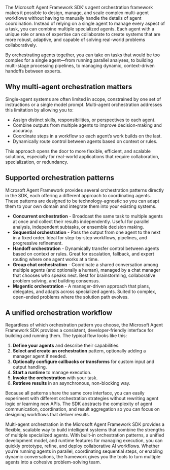 The Microsoft Agent Framework SDK's agent orchestration framework makes it possible to design, manage, and scale complex multi-agent workflows without having to manually handle the details of agent coordination. Instead of relying on a single agent to manage every aspect of a task, you can combine multiple specialized agents. Each agent with a unique role or area of expertise can collaborate to create systems that are more robust, adaptive, and capable of solving real-world problems collaboratively.

By orchestrating agents together, you can take on tasks that would be too complex for a single agent—from running parallel analyses, to building multi-stage processing pipelines, to managing dynamic, context-driven handoffs between experts.

## Why multi-agent orchestration matters

Single-agent systems are often limited in scope, constrained by one set of instructions or a single model prompt. Multi-agent orchestration addresses this limitation by allowing you to:

- Assign distinct skills, responsibilities, or perspectives to each agent.
- Combine outputs from multiple agents to improve decision-making and accuracy.
- Coordinate steps in a workflow so each agent’s work builds on the last.
- Dynamically route control between agents based on context or rules.

This approach opens the door to more flexible, efficient, and scalable solutions, especially for real-world applications that require collaboration, specialization, or redundancy.

## Supported orchestration patterns

Microsoft Agent Framework provides several orchestration patterns directly in the SDK, each offering a different approach to coordinating agents. These patterns are designed to be technology-agnostic so you can adapt them to your own domain and integrate them into your existing systems.

- **Concurrent orchestration** - Broadcast the same task to multiple agents at once and collect their results independently. Useful for parallel analysis, independent subtasks, or ensemble decision making.
- **Sequential orchestration** - Pass the output from one agent to the next in a fixed order. Ideal for step-by-step workflows, pipelines, and progressive refinement.
- **Handoff orchestration** - Dynamically transfer control between agents based on context or rules. Great for escalation, fallback, and expert routing where one agent works at a time.
- **Group chat orchestration** - Coordinate a shared conversation among multiple agents (and optionally a human), managed by a chat manager that chooses who speaks next. Best for brainstorming, collaborative problem solving, and building consensus.
- **Magentic orchestration** - A manager-driven approach that plans, delegates, and adapts across specialized agents. Suited to complex, open-ended problems where the solution path evolves.

## A unified orchestration workflow

Regardless of which orchestration pattern you choose, the Microsoft Agent Framework SDK provides a consistent, developer-friendly interface for building and running them. The typical flow looks like this:

1. **Define your agents** and describe their capabilities.
1. **Select and create an orchestration** pattern, optionally adding a manager agent if needed.
1. **Optionally configure callbacks or transforms** for custom input and output handling.
1. **Start a runtime** to manage execution.
1. **Invoke the orchestration** with your task.
1. **Retrieve results** in an asynchronous, non-blocking way.

Because all patterns share the same core interface, you can easily experiment with different orchestration strategies without rewriting agent logic or learning new APIs. The SDK abstracts the complexity of agent communication, coordination, and result aggregation so you can focus on designing workflows that deliver results.

Multi-agent orchestration in the Microsoft Agent Framework SDK provides a flexible, scalable way to build intelligent systems that combine the strengths of multiple specialized agents. With built-in orchestration patterns, a unified development model, and runtime features for managing execution, you can quickly prototype, refine, and deploy collaborative AI workflows. Whether you’re running agents in parallel, coordinating sequential steps, or enabling dynamic conversations, the framework gives you the tools to turn multiple agents into a cohesive problem-solving team.